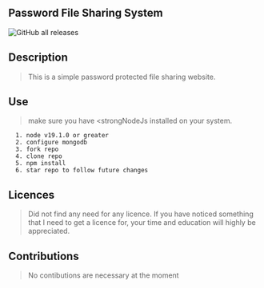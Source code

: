 ## Password File Sharing System
<img alt="GitHub all releases" src="https://img.shields.io/github/downloads/williamAdson/password-file-share/total?logo=github">

## Description

> This is a simple password protected file sharing website.

## Use

> make sure you have <strongNodeJs</strong> installed on your system.

```
  1. node v19.1.0 or greater 
  2. configure mongodb 
  3. fork repo 
  4. clone repo 
  5. npm install
  6. star repo to follow future changes 
```


## Licences

> Did not find any need for any licence. If you have noticed something that I need to get a licence for, your time and education will highly be appreciated.</p>

## Contributions

> No contibutions are necessary at the moment
